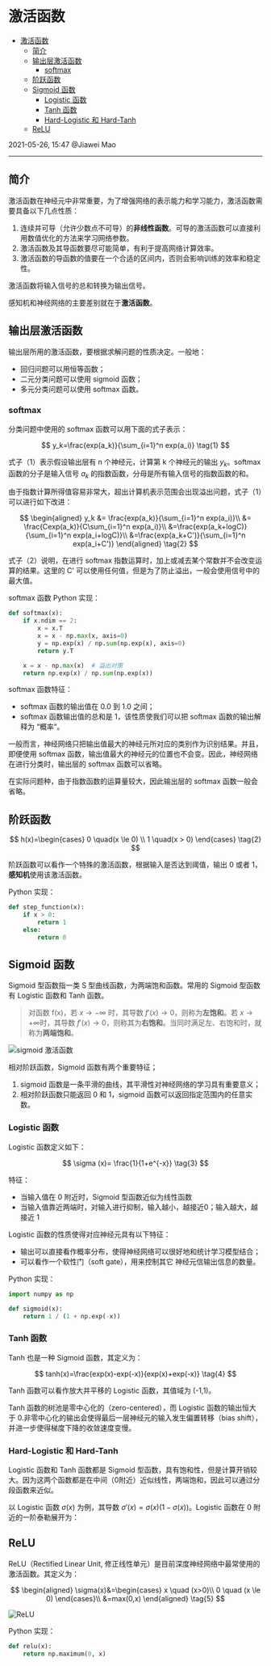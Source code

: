 # 激活函数

- [激活函数](#激活函数)
  - [简介](#简介)
  - [输出层激活函数](#输出层激活函数)
    - [softmax](#softmax)
  - [阶跃函数](#阶跃函数)
  - [Sigmoid 函数](#sigmoid-函数)
    - [Logistic 函数](#logistic-函数)
    - [Tanh 函数](#tanh-函数)
    - [Hard-Logistic 和 Hard-Tanh](#hard-logistic-和-hard-tanh)
  - [ReLU](#relu)

2021-05-26, 15:47
@Jiawei Mao
***

## 简介

激活函数在神经元中非常重要，为了增强网络的表示能力和学习能力，激活函数需要具备以下几点性质：

1. 连续并可导（允许少数点不可导）的**非线性函数**。可导的激活函数可以直接利用数值优化的方法来学习网络参数。
2. 激活函数及其导函数要尽可能简单，有利于提高网络计算效率。
3. 激活函数的导函数的值要在一个合适的区间内，否则会影响训练的效率和稳定性。

激活函数将输入信号的总和转换为输出信号。

感知机和神经网络的主要差别就在于**激活函数**。

## 输出层激活函数

输出层所用的激活函数，要根据求解问题的性质决定。一般地：

- 回归问题可以用恒等函数；
- 二元分类问题可以使用 sigmoid 函数；
- 多元分类问题可以使用 softmax 函数。

### softmax

分类问题中使用的 softmax 函数可以用下面的式子表示：

$$
y_k=\frac{exp(a_k)}{\sum_{i=1}^n exp(a_i)} \tag{1}
$$

式子（1）表示假设输出层有 n 个神经元，计算第 k 个神经元的输出 $y_k$。softmax 函数的分子是输入信号 $a_k$ 的指数函数，分母是所有输入信号的指数函数的和。

由于指数计算所得值容易非常大，超出计算机表示范围会出现溢出问题，式子（1）可以进行如下改进：

$$
\begin{aligned}
y_k &= \frac{exp(a_k)}{\sum_{i=1}^n exp(a_i)}\\
&= \frac{Cexp(a_k)}{C\sum_{i=1}^n exp(a_i)}\\
&=\frac{exp(a_k+logC)}{\sum_{i=1}^n exp(a_i+logC)}\\
&=\frac{exp(a_k+C')}{\sum_{i=1}^n exp(a_i+C')}
\end{aligned}
\tag{2}
$$

式子（2）说明，在进行 softmax 指数运算时，加上或减去某个常数并不会改变运算的结果。这里的 C' 可以使用任何值，但是为了防止溢出，一般会使用信号中的最大值。

softmax 函数 Python 实现：

```py
def softmax(x):
    if x.ndim == 2:
        x = x.T
        x = x - np.max(x, axis=0)
        y = np.exp(x) / np.sum(np.exp(x), axis=0)
        return y.T

    x = x - np.max(x)  # 溢出对策
    return np.exp(x) / np.sum(np.exp(x))
```

softmax 函数特征：

- softmax 函数的输出值在 0.0 到 1.0 之间；
- softmax 函数输出值的总和是 1，该性质使我们可以把 softmax 函数的输出解释为 “概率”。

一般而言，神经网络只把输出值最大的神经元所对应的类别作为识别结果。并且，即便使用 softmax 函数，输出值最大的神经元的位置也不会变。因此，神经网络在进行分类时，输出层的 softmax 函数可以省略。

在实际问题种，由于指数函数的运算量较大，因此输出层的 softmax 函数一般会省略。

## 阶跃函数

$$
h(x)=\begin{cases}
    0 \quad(x \le 0) \\
    1 \quad(x > 0)
\end{cases}
\tag{2}
$$

阶跃函数可以看作一个特殊的激活函数，根据输入是否达到阈值，输出 0 或者 1，**感知机**使用该激活函数。

Python 实现：

```py
def step_function(x):
    if x > 0:
        return 1
    else:
        return 0
```

## Sigmoid 函数

Sigmoid 型函数指一类 S 型曲线函数，为两端饱和函数。常用的 Sigmoid 型函数有 Logistic 函数和 Tanh 函数。

> 对函数 f(x)，若 $x\rightarrow -\infty$ 时，其导数 $f'(x) \rightarrow 0$，则称为**左饱和**。若 $x\rightarrow +\infty$时，其导数 $f'(x) \rightarrow 0$，则称其为**右饱和**。当同时满足左、右饱和时，就称为**两端饱和**。

![sigmoid 激活函数](images/2021-05-26-15-54-55.png)

相对阶跃函数，Sigmoid 函数有两个重要特征；

1. sigmoid 函数是一条平滑的曲线，其平滑性对神经网络的学习具有重要意义；
2. 相对阶跃函数只能返回 0 和 1，sigmoid 函数可以返回指定范围内的任意实数。

### Logistic 函数

Logistic 函数定义如下：

$$
\sigma (x)= \frac{1}{1+e^{-x}} \tag{3}
$$

特征：

- 当输入值在 0 附近时，Sigmoid 型函数近似为线性函数
- 当输入值靠近两端时，对输入进行抑制，输入越小，越接近0；输入越大，越接近 1

Logistic 函数的性质使得对应神经元具有以下特征：

- 输出可以直接看作概率分布，使得神经网络可以很好地和统计学习模型结合；
- 可以看作一个软性门（soft gate），用来控制其它 神经元信输出信息的数量。

Python 实现：

```py
import numpy as np

def sigmoid(x):
    return 1 / (1 + np.exp(-x))
```

### Tanh 函数

Tanh 也是一种 Sigmoid 函数，其定义为：

$$
tanh(x)=\frac{exp(x)-exp(-x)}{exp(x)+exp(-x)} \tag{4}
$$

Tanh 函数可以看作放大并平移的 Logistic 函数，其值域为 (-1,1)。

Tanh 函数的树池是零中心化的（zero-centered），而 Logistic 函数的输出恒大于 0.非零中心化的输出会使得最后一层神经元的输入发生偏置转移（bias shift），并进一步使得梯度下降的收敛速度变慢。

### Hard-Logistic 和 Hard-Tanh

Logistic 函数和 Tanh 函数都是 Sigmoid 型函数，具有饱和性，但是计算开销较大。因为这两个函数都是在中间（0附近）近似线性，两端饱和，因此可以通过分段函数来近似。

以 Logistic 函数 $\sigma(x)$ 为例，其导数 $\sigma'(x)=\sigma(x)(1-\sigma(x))$。Logistic 函数在 0 附近的一阶泰勒展开为：

## ReLU

ReLU（Rectified Linear Unit, 修正线性单元）是目前深度神经网络中最常使用的激活函数。其定义为：

$$
\begin{aligned}
\sigma(x)&=\begin{cases}
x \quad (x>0)\\
0 \quad (x \le 0)
\end{cases}\\
&=max(0,x)
\end{aligned}
\tag{5}
$$

![ReLU](images/2021-05-26-16-27-55.png)

Python 实现：

```py
def relu(x):
    return np.maximum(0, x)
```
